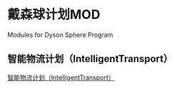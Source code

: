 # 戴森球计划MOD
Modules for Dyson Sphere Program

## 智能物流计划（IntelligentTransport）
[智能物流计划（IntelligentTransport）](./IntelligentTransport/Release/README.md)